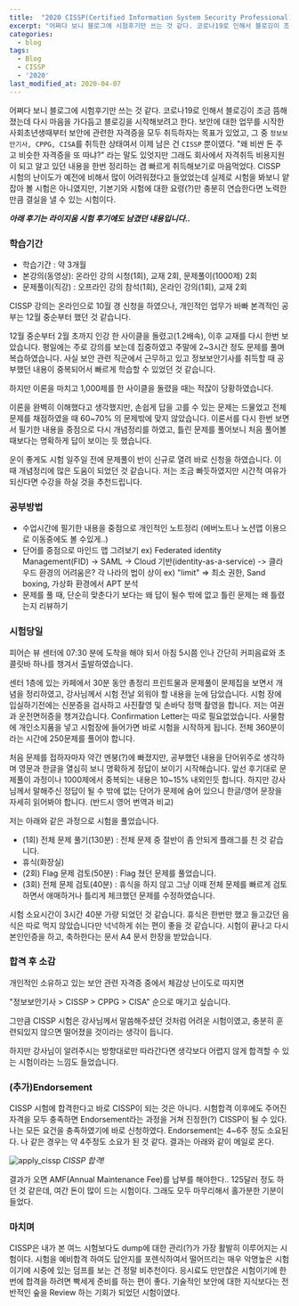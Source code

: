 ```yaml
---
title:  "2020 CISSP(Certified Information System Security Professional) 합격후기"
excerpt: "어쩌다 보니 블로그에 시험후기만 쓰는 것 같다. 코로나19로 인해서 블로깅이 조금 뜸해졌는데 다시 마음을 가다듬고 블로깅을 시작해보려고 한다."
categories:
  - blog
tags:
  - Blog
  - CISSP
  - '2020'
last_modified_at: 2020-04-07
---
```


어쩌다 보니 블로그에 시험후기만 쓰는 것 같다. 코로나19로 인해서 블로깅이 조금 뜸해졌는데 다시 마음을 가다듬고 블로깅을 시작해보려고 한다. 보안에 대한 업무를 시작한 사회초년생때부터 보안에 관련한 자격증을 모두 취득하자는 목표가 있었고, 그 중 `정보보안기사, CPPG, CISA`를 취득한 상태여서 이제 남은 건 `CISSP` 뿐이였다. "왜 비싼 돈 주고 비슷한 자격증을 또 따냐?" 라는 말도 있엇지만 그래도 회사에서 자격취득 비용지원이 되고 알고 있던 내용을 한번 정리하는 겸 빠르게 취득해보기로 마음먹었다. CISSP 시험의 난이도가 예전에 비해서 많이 어려워졌다고 들었었는데 실제로 시험을 봐보니 얕잡아 볼 시험은 아니였지만, 기본기와 시험에 대한 요령(?)만 충분히 연습한다면 노력한 만큼 결실을 낼 수 있는 시험이다.

***아래 후기는 라이지움 시험 후기에도 남겼던 내용입니다..***

### 학습기간
- 학습기간 : 약 3개월
- 본강의(동영상): 온라인 강의 시청(1회), 교재 2회, 문제풀이(1000제) 2회
- 문제풀이(직강) : 오프라인 강의 참석(1회), 온라인 강의(1회), 교재 2회

CISSP 강의는 온라인으로 10월 경 신청을 하였으나, 개인적인 업무가 바빠 본격적인 공부는 12월 중순부터 했던 것 같습니다.

12월 중순부터 2월 초까지 인강 한 사이클을 돌렸고(1.2배속), 이후 교재를 다시 한번 보았습니다. 평일에는 주로 강의를 보는데 집중하였고 주말에 2~3시간 정도 문제를 풀며 복습하였습니다. 사실 보안 관련 직군에서 근무하고 있고 정보보안기사를 취득할 때 공부했던 내용이 중복되어서 빠르게 학습할 수 있었던 것 같습니다.

하지만 이론을 마치고 1,000제를 한 사이클을 돌렸을 때는 적잖이 당황하였습니다.

이론을 완벽히 이해했다고 생각했지만, 손쉽게 답을 고를 수 있는 문제는 드물었고 전체 문제를 채점하였을 때 60~70% 의 문제밖에 맞지 않았습니다. 이론서를 다시 한번 보면서 필기한 내용을 중점으로 다시 개념정리를 하였고, 틀린 문제를 풀어보니 처음 풀어볼 때보다는 명확하게 답이 보이는 듯 했습니다.

운이 좋게도 시험 일주일 전에 문제풀이 반이 신규로 열려 바로 신청을 하였습니다. 이 때 개념정리에 많은 도움이 되었던 것 같습니다. 저는 조금 빠듯하였지만 시간적 여유가 되신다면 수강을 하실 것을 추천드립니다.

### 공부방법

- 수업시간에 필기한 내용을 중점으로 개인적인 노트정리 (에버노트나 노션앱 이용으로 이동중에도 볼 수있게..)
- 단어를 중점으로 마인드 맵 그려보기
ex) Federated identity Management(FID) -> SAML -> Cloud 기반(identity-as-a-service) -> 클라우드 환경의 어려움은? 각 나라의 법이 상이
ex) "limit" => 최소 권한, Sand boxing, 가상화 환경에서 APT 분석
- 문제를 풀 때, 단순히 맞춘다기 보다는 왜 답이 될수 밖에 없고 틀린 문제는 왜 틀렸는지 리뷰하기

### 시험당일

피어슨 뷰 센터에 07:30 분에 도착을 해야 되서 아침 5시쯤 인나 간단히 커피음료와 초콜릿바 하나를 챙겨서 출발하였습니다.

센터 1층에 있는 카페에서 30분 동안 총정리 프린트물과 문제풀이 문제집을 보면서 개념을 정리하였고, 강사님께서 시험 전날 외워야 할 내용을 눈에 담았습니다. 시험 장에 입실하기전에는 신분증을 검사하고 사진촬영 및 손바닥 정맥 촬영을 합니다. 저는 여권과 운전면허증을 챙겨갔습니다. Confirmation Letter는 따로 필요없었습니다. 사물함에 개인소지품을 넣고 시험장에 들어가면 바로 시험을 시작하게 됩니다. 전체 360분이라는 시간에 250문제를 풀어야 합니다.

처음 문제를 접하자마자 약간 멘붕(?)에 빠졌지만, 공부했던 내용을 단어위주로 생각하며 영문과 한글을 열심히 보니 명확하게 정답이 보이기 시작해습니다. 앞선 후기대로 문제풀이 과정이나 1000제에서 중복되는 내용은 10~15% 내외인듯 합니다. 하지만 강사님께서 말해주신 정답이 될 수 밖에 없는 단어가 문제에 숨어 있으니 한글/영어 문장을 자세히 읽어봐야 합니다. (반드시 영어 번역과 비교)

저는 아래와 같은 과정으로 시험을 풀었습니다.

- (1회) 전체 문제 풀기(130분) : 전체 문제 중 절반이 좀 안되게 플래그를 친 것 같습니다.
- 휴식(화장실)
- (2회) Flag 문제 검토(50분) : Flag 쳤던 문제를 풀었습니다.
- (3회) 전체 문제 검토(40분) : 휴식을 하지 않고 그냥 이때 전체 문제를 빠르게 검토하면서 애매하거나 틀리게 체크했던 문제를 수정하였습니다.

시험 소요시간이 3시간 40분 가량 되었던 것 같습니다. 휴식은 한번만 했고 들고갔던 음식은 따로 먹지 않았습니다만 넉넉하게 쉬는 편이 좋을 것 같습니다. 시험이 끝나고 다시 본인인증을 하고, 축하한다는 문서 A4 문서 한장을 받았습니다.

### 합격 후 소감

개인적인 소유하고 있는 보안 관련 자격증 중에서 체감상 난이도로 따지면

"정보보안기사 > CISSP > CPPG > CISA" 순으로 매기고 싶습니다.

그만큼 CISSP 시험은 강사님께서 말씀해주셨던 것처럼 어려운 시험이였고, 충분히 훈련되있지 않으면 떨어졌을 것이라는 생각이 듭니다.

하지만 강사님이 알려주시는 방향대로만 따라간다면 생각보다 어렵지 않게 합격할 수 있는 시험이라는 느낌도 들었습니다.

### (추가)Endorsement

CISSP 시험에 합격한다고 바로 CISSP이 되는 것은 아니다. 시험합격 이후에도 주어진 자격을 모두 충족하면 Endorsement라는 과정을 거쳐 진정한(?) CISSP이 될 수 있다. 나는 모든 요건을 충족하였기에 바로 신청하였다. Endorsement는 4~6주 정도 소요된다. 나 같은 경우는 약 4주정도 소요가 된 것 같다. 결과는 아래와 같이 메일로 온다.

![apply_cissp]({{site.url}}/static/images/2020/04/apply-cissp.png)
*CISSP 합격!*

결과가 오면 AMF(Annual Maintenance Fee)를 납부를 해야한다.. 125달러 정도 하던 것 같은데, 여간 돈이 많이 드는 시험이다. 그래도 모두 마무리해서 홀가분한 기분이 들었다.

### 마치며
CISSP은 내가 본 여느 시험보다도 dump에 대한 관리(?)가 가장 활발히 이루어지는 시험이다. 시험을 예비합격 하여도 답안지를 포렌식하여서 떨어뜨리는 매우 악명높은 시험이기에 시중에 있는 덤프를 보는 건 정말 비추천이다. 응시료도 만만찮은 시험이기에 한번에 합격을 하려면 빡세게 준비를 하는 편이 좋다. 기술적인 보안에 대한 지식보다는 전반적인 숲을 Review 하는 기회가 되었던 시험이였다.
